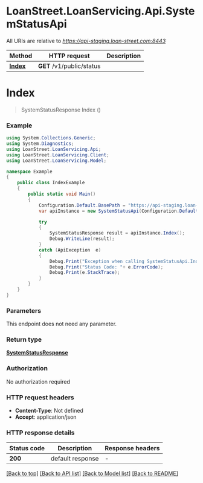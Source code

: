 # LoanStreet.LoanServicing.Api.SystemStatusApi

All URIs are relative to *https://api-staging.loan-street.com:8443*

Method | HTTP request | Description
------------- | ------------- | -------------
[**Index**](SystemStatusApi.md#index) | **GET** /v1/public/status | 


<a name="index"></a>
# **Index**
> SystemStatusResponse Index ()



### Example
```csharp
using System.Collections.Generic;
using System.Diagnostics;
using LoanStreet.LoanServicing.Api;
using LoanStreet.LoanServicing.Client;
using LoanStreet.LoanServicing.Model;

namespace Example
{
    public class IndexExample
    {
        public static void Main()
        {
            Configuration.Default.BasePath = "https://api-staging.loan-street.com:8443";
            var apiInstance = new SystemStatusApi(Configuration.Default);

            try
            {
                SystemStatusResponse result = apiInstance.Index();
                Debug.WriteLine(result);
            }
            catch (ApiException  e)
            {
                Debug.Print("Exception when calling SystemStatusApi.Index: " + e.Message );
                Debug.Print("Status Code: "+ e.ErrorCode);
                Debug.Print(e.StackTrace);
            }
        }
    }
}
```

### Parameters
This endpoint does not need any parameter.

### Return type

[**SystemStatusResponse**](SystemStatusResponse.md)

### Authorization

No authorization required

### HTTP request headers

 - **Content-Type**: Not defined
 - **Accept**: application/json

### HTTP response details
| Status code | Description | Response headers |
|-------------|-------------|------------------|
| **200** | default response |  -  |

[[Back to top]](#) [[Back to API list]](../README.md#documentation-for-api-endpoints) [[Back to Model list]](../README.md#documentation-for-models) [[Back to README]](../README.md)

